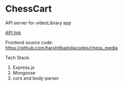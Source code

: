 # ChessCart

API server for videoLibrary app

[API link](https://shrouded-beyond-24033.herokuapp.com/)

Frontend source code: https://github.com/harshitbadollacodes/chess_media

Tech Stack:

1. Express.js
2. Mongoose
3. cors and body-parser



